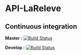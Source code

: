 # API-LaReleve

## Continuous integration
**Master :**
[![Build Status](https://travis-ci.org/ECOM-LaReleve/API-LaReleve.svg?branch=master)](https://travis-ci.org/ECOM-LaReleve/API-LaReleve)

**Develop :**
[![Build Status](https://travis-ci.org/ECOM-LaReleve/API-LaReleve.svg?branch=develop)](https://travis-ci.org/ECOM-LaReleve/API-LaReleve)
